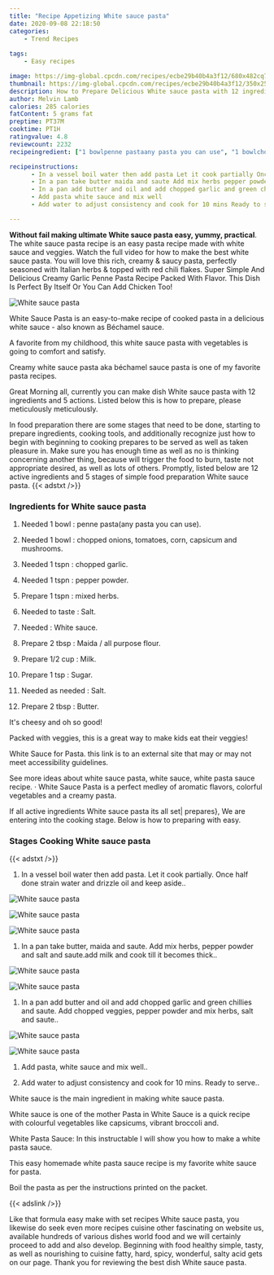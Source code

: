 ```yaml
---
title: "Recipe Appetizing White sauce pasta"
date: 2020-09-08 22:18:50
categories:
    - Trend Recipes
    
tags:
    - Easy recipes

image: https://img-global.cpcdn.com/recipes/ecbe29b40b4a3f12/680x482cq70/white-sauce-pasta-recipe-main-photo.jpg
thumbnail: https://img-global.cpcdn.com/recipes/ecbe29b40b4a3f12/350x250cq70/white-sauce-pasta-recipe-main-photo.jpg
description: How to Prepare Delicious White sauce pasta with 12 ingredients and 5 stages of easy cooking.
author: Melvin Lamb
calories: 285 calories
fatContent: 5 grams fat
preptime: PT37M
cooktime: PT1H
ratingvalue: 4.8
reviewcount: 2232
recipeingredient: ["1 bowlpenne pastaany pasta you can use", "1 bowlchopped onions tomatoes corn capsicum and mushrooms", "1 tspnchopped garlic", "1 tspnpepper powder", "1 tspnmixed herbs", "to tasteSalt", "White sauce", "2 tbspMaida  all purpose flour", "1/2 cupMilk", "1 tspSugar", "as neededSalt", "2 tbspButter"]

recipeinstructions: 
      - In a vessel boil water then add pasta Let it cook partially Once half done strain water and drizzle oil and keep aside 
      - In a pan take butter maida and saute Add mix herbs pepper powder and salt and sauteadd milk and cook till it becomes thick 
      - In a pan add butter and oil and add chopped garlic and green chillies and saute Add chopped veggies pepper powder and mix herbs salt and saute 
      - Add pasta white sauce and mix well 
      - Add water to adjust consistency and cook for 10 mins Ready to serve

---
```




**Without fail making ultimate White sauce pasta easy, yummy, practical**. The white sauce pasta recipe is an easy pasta recipe made with white sauce and veggies. Watch the full video for how to make the best white sauce pasta. You will love this rich, creamy &amp; saucy pasta, perfectly seasoned with Italian herbs &amp; topped with red chili flakes. Super Simple And Delicious Creamy Garlic Penne Pasta Recipe Packed With Flavor. This Dish Is Perfect By Itself Or You Can Add Chicken Too!


![White sauce pasta](https://img-global.cpcdn.com/recipes/ecbe29b40b4a3f12/680x482cq70/white-sauce-pasta-recipe-main-photo.jpg "White sauce pasta")



White Sauce Pasta is an easy-to-make recipe of cooked pasta in a delicious white sauce - also known as Béchamel sauce.

A favorite from my childhood, this white sauce pasta with vegetables is going to comfort and satisfy.

Creamy white sauce pasta aka béchamel sauce pasta is one of my favorite pasta recipes.


Great Morning all, currently you can make dish White sauce pasta with 12 ingredients and 5 actions. Listed below this is how to prepare, please meticulously meticulously.

In food preparation there are some stages that need to be done, starting to prepare ingredients, cooking tools, and additionally recognize just how to begin with beginning to cooking prepares to be served as well as taken pleasure in. Make sure you has enough time as well as no is thinking concerning another thing, because will trigger the food to burn, taste not appropriate desired, as well as lots of others. Promptly, listed below are 12 active ingredients and 5 stages of simple food preparation White sauce pasta.
{{< adstxt />}}

### Ingredients for White sauce pasta


1. Needed 1 bowl : penne pasta(any pasta you can use).

1. Needed 1 bowl : chopped onions, tomatoes, corn, capsicum and mushrooms.

1. Needed 1 tspn : chopped garlic.

1. Needed 1 tspn : pepper powder.

1. Prepare 1 tspn : mixed herbs.

1. Needed to taste : Salt.

1. Needed  : White sauce.

1. Prepare 2 tbsp : Maida / all purpose flour.

1. Prepare 1/2 cup : Milk.

1. Prepare 1 tsp : Sugar.

1. Needed as needed : Salt.

1. Prepare 2 tbsp : Butter.


It&#39;s cheesy and oh so good!

Packed with veggies, this is a great way to make kids eat their veggies!

White Sauce for Pasta. this link is to an external site that may or may not meet accessibility guidelines.

See more ideas about white sauce pasta, white sauce, white pasta sauce recipe. · White Sauce Pasta is a perfect medley of aromatic flavors, colorful vegetables and a creamy pasta.


If all active ingredients White sauce pasta its all set| prepares}, We are entering into the cooking stage. Below is how to preparing with easy.

### Stages Cooking White sauce pasta

{{< adstxt />}}


1. In a vessel boil water then add pasta. Let it cook partially. Once half done strain water and drizzle oil and keep aside..



![White sauce pasta](https://img-global.cpcdn.com/steps/12146ea186e6dc30/160x128cq70/white-sauce-pasta-recipe-step-1-photo.jpg" "White sauce pasta")

![White sauce pasta](https://img-global.cpcdn.com/steps/f92d53a83ed24cb9/160x128cq70/white-sauce-pasta-recipe-step-1-photo.jpg" "White sauce pasta")

![White sauce pasta](https://img-global.cpcdn.com/steps/be3f8fc1f624d8d2/160x128cq70/white-sauce-pasta-recipe-step-1-photo.jpg" "White sauce pasta")



1. In a pan take butter, maida and saute. Add mix herbs, pepper powder and salt and saute.add milk and cook till it becomes thick..



![White sauce pasta](https://img-global.cpcdn.com/steps/17244fa1f79bc011/160x128cq70/white-sauce-pasta-recipe-step-2-photo.jpg" "White sauce pasta")

![White sauce pasta](https://img-global.cpcdn.com/steps/bc34ef203d6bb6d8/160x128cq70/white-sauce-pasta-recipe-step-2-photo.jpg" "White sauce pasta")



1. In a pan add butter and oil and add chopped garlic and green chillies and saute. Add chopped veggies, pepper powder and mix herbs, salt and saute..



![White sauce pasta](https://img-global.cpcdn.com/steps/dc42f8582d228f1b/160x128cq70/white-sauce-pasta-recipe-step-3-photo.jpg" "White sauce pasta")

![White sauce pasta](https://img-global.cpcdn.com/steps/c2c02b9554ce5363/160x128cq70/white-sauce-pasta-recipe-step-3-photo.jpg" "White sauce pasta")



1. Add pasta, white sauce and mix well..



1. Add water to adjust consistency and cook for 10 mins. Ready to serve..




White sauce is the main ingredient in making white sauce pasta.

White sauce is one of the mother Pasta in White Sauce is a quick recipe with colourful vegetables like capsicums, vibrant broccoli and.

White Pasta Sauce: In this instructable I will show you how to make a white pasta sauce.

This easy homemade white pasta sauce recipe is my favorite white sauce for pasta.

Boil the pasta as per the instructions printed on the packet.


{{< adslink />}}

Like that formula easy make with set recipes White sauce pasta, you likewise do seek even more recipes cuisine other fascinating on website us, available hundreds of various dishes world food and we will certainly proceed to add and also develop. Beginning with food healthy simple, tasty, as well as nourishing to cuisine fatty, hard, spicy, wonderful, salty acid gets on our page. Thank you for reviewing the best dish White sauce pasta.
